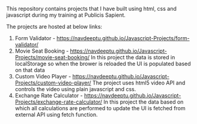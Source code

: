 This repository contains projects that I have built using html, css and javascript during my training at Publicis Sapient.

The projects are hosted at below links:

1. Form Validator - https://navdeeptu.github.io/Javascript-Projects/form-validator/
2. Movie Seat Booking - https://navdeeptu.github.io/Javascript-Projects/movie-seat-booking/
   In this project the data is stored in localStorage so when the brower is reloaded the UI is populated based on that data
3. Custom Video Player - https://navdeeptu.github.io/Javascript-Projects/custom-video-player/
   The project uses html5 video API and controls the video using plain javascript and css.
4. Exchange Rate Calculator - https://navdeeptu.github.io/Javascript-Projects/exchange-rate-calculator/
   In this project the data based on which all calculations are performed to update the UI is fetched from external API using fetch function.